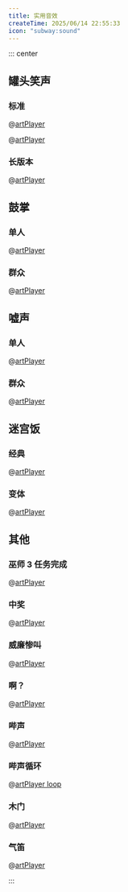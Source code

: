 ```yaml
---
title: 实用音效
createTime: 2025/06/14 22:55:33
icon: "subway:sound"
---
```


::: center

## **罐头笑声**

### **标准**

@[artPlayer](/audio/sfx_universal/90s-sitcom-laugh-track-353985.mp3)

@[artPlayer](/audio/sfx_universal/90s-sitcom-laugh-track-v2-353986.mp3)

### **长版本**

@[artPlayer](/audio/sfx_universal/canned_laughter_long.mp3)

## **鼓掌**

### **单人**

@[artPlayer](/audio/sfx_universal/applause_single.mp3)

### **群众**

@[artPlayer](/audio/sfx_universal/applause_crowd.mp3)

## **嘘声**

### **单人**

@[artPlayer](/audio/sfx_universal/booo_single.mp3)

### **群众**

@[artPlayer](/audio/sfx_universal/booo_crowd.mp3)

## **迷宫饭**

### **经典**

@[artPlayer](/audio/sfx_universal/dungeon_meshi_1.mp3)

### **变体**

@[artPlayer](/audio/sfx_universal/dungeon_meshi_2.mp3)

## **其他**

### **巫师 3 任务完成**

@[artPlayer](/audio/sfx_universal/the_witcher_3_quests_completed_sound.mp3)

### **中奖**

@[artPlayer](/audio/sfx_universal/prize.mp3)

### **威廉惨叫**

@[artPlayer](/audio/sfx_universal/wilhelm.mp3)

### **啊？**

@[artPlayer](/audio/sfx_universal/ah.mp3)

### **哔声**

@[artPlayer](/audio/sfx_universal/bi.mp3)

### **哔声循环**

@[artPlayer loop](/audio/sfx_universal/bi.mp3)

### **木门**

@[artPlayer](/audio/sfx_universal/door.mp3)

### **气笛**

@[artPlayer](/audio/sfx_universal/air-horn-273892.mp3)

:::